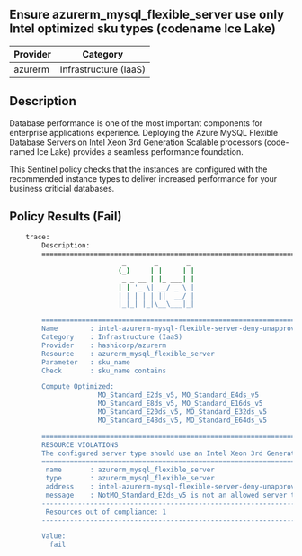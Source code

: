 ## Ensure azurerm_mysql_flexible_server use only Intel optimized sku types (codename Ice Lake)

| Provider            | Category                 |
|---------------------|--------------------------|
| azurerm             | Infrastructure (IaaS)    |

## Description

Database performance is one of the most important components for enterprise applications experience. Deploying the Azure MySQL Flexible Database Servers on Intel Xeon 3rd Generation Scalable processors (code-named Ice Lake) provides a seamless performance foundation.

This Sentinel policy checks that the instances are configured with the recommended instance types to deliver increased performance for your business criticial databases.

## Policy Results (Fail)

```bash
    trace:
        Description:
        ========================================================================
                            _       _       _
                           (_)     | |     | |
                            _ _ __ | |_ ___| |
                           | | '_ \| __/ _ \ |
                           | | | | | ||  __/ |
                           |_|_| |_|\__\___|_|

        ========================================================================
        Name        : intel-azurerm-mysql-flexible-server-deny-unapproved-instance-types.sentinel
        Category    : Infrastructure (IaaS)
        Provider    : hashicorp/azurerm
        Resource    : azurerm_mysql_flexible_server
        Parameter   : sku_name
        Check       : sku_name contains

        Compute Optimized:
                      MO_Standard_E2ds_v5, MO_Standard_E4ds_v5
                      MO_Standard_E8ds_v5, MO_Standard_E16ds_v5
                      MO_Standard_E20ds_v5, MO_Standard_E32ds_v5
                      MO_Standard_E48ds_v5, MO_Standard_E64ds_v5

        ========================================================================
        RESOURCE VIOLATIONS
        The configured server type should use an Intel Xeon 3rd Generation Scalable processor (code-named Ice Lake)
        ========================================================================
         name       : azurerm_mysql_flexible_server
         type       : azurerm_mysql_flexible_server
         address    : intel-azurerm-mysql-flexible-server-deny-unapproved-instance-types.azurerm_mysql_flexible_server.appservice
         message    : NotMO_Standard_E2ds_v5 is not an allowed server type.
        ------------------------------------------------------------------------
         Resources out of compliance: 1
        ------------------------------------------------------------------------

        Value:
          fail
```
